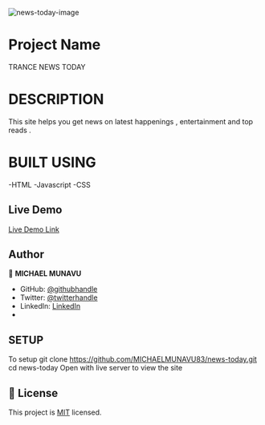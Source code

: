 ![news-today-image](https://user-images.githubusercontent.com/86654131/187967240-3d223da3-d33f-490d-81ee-5c605071dc9c.png)

# Project Name

TRANCE NEWS TODAY

# DESCRIPTION
This site helps you get news on latest happenings , entertainment and top reads .

# BUILT USING
-HTML
-Javascript
-CSS

## Live Demo 

[Live Demo Link](https://trance-news-today.netlify.app/)

## Author

👤 **MICHAEL MUNAVU**

- GitHub: [@githubhandle](https://github.com/MICHAELMUNAVU83)
- Twitter: [@twitterhandle](https://twitter.com/MunavuMichael)
- LinkedIn: [LinkedIn](https://www.linkedin.com/in/michael-munavu-78703a218/)
- 

## SETUP
To setup git clone https://github.com/MICHAELMUNAVU83/news-today.git
cd news-today
Open with live server to view the site

## 📝 License

This project is [MIT](./MIT.md) licensed.
